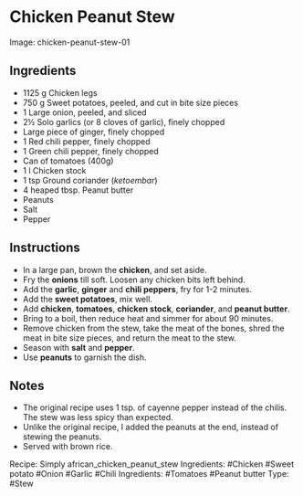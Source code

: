 # Chicken Peanut Stew

Image: chicken-peanut-stew-01

## Ingredients

+ 1125 g Chicken legs
+ 750 g Sweet potatoes, peeled, and cut in bite size pieces
+ 1 Large onion, peeled, and sliced
+ 2&half; Solo garlics (or 8 cloves of garlic), finely chopped
+ Large piece of ginger, finely chopped
+ 1 Red chili pepper, finely chopped
+ 1 Green chili pepper, finely chopped
+ Can of tomatoes (400g)
+ 1 l Chicken stock
+ 1 tsp Ground coriander (*ketoembar*)
+ 4 heaped tbsp. Peanut butter
+ Peanuts
+ Salt
+ Pepper

## Instructions

* In a large pan, brown the **chicken**, and set aside.
* Fry the **onions** till soft. Loosen any chicken bits left behind.
* Add the **garlic**, **ginger** and **chili peppers**, fry for 1-2 minutes.
* Add the **sweet potatoes**, mix well.
* Add **chicken**, **tomatoes**, **chicken stock**, **coriander**, 
  and **peanut butter**.
* Bring to a boil, then reduce heat and simmer for about 90 minutes.
* Remove chicken from the stew, take the meat of the bones, shred the meat
  in bite size pieces, and return the meat to the stew.
* Season with **salt** and **pepper**.
* Use **peanuts** to garnish the dish.

## Notes

* The original recipe uses 1 tsp. of cayenne pepper instead of the chilis.
  The stew was less spicy than expected.
* Unlike the original recipe, I added the peanuts at the end, instead of
  stewing the peanuts.
* Served with brown rice.

Recipe: Simply african_chicken_peanut_stew
Ingredients: #Chicken #Sweet potato #Onion #Garlic #Chili
Ingredients: #Tomatoes #Peanut butter 
Type: #Stew
